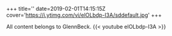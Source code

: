 +++
title=''
date=2019-02-01T14:15:15Z
cover='https://i.ytimg.com/vi/elOLbdp-I3A/sddefault.jpg'
+++

All content belongs to GlennBeck.
{{< youtube elOLbdp-I3A >}}
